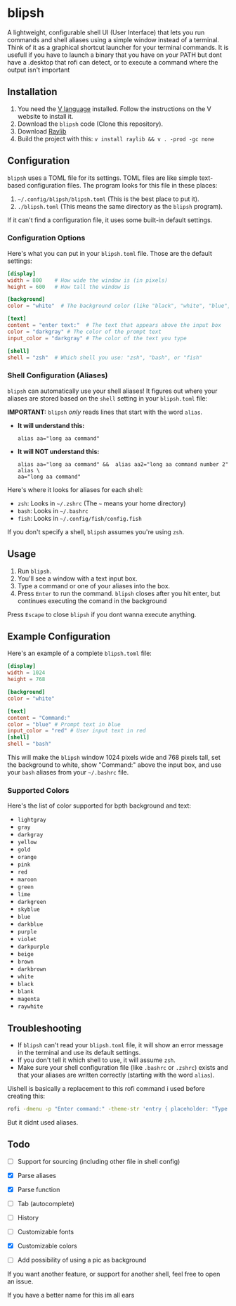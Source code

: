# blipsh

A lightweight, configurable shell UI (User Interface) that lets you run commands and shell aliases using a simple window instead of a terminal.  Think of it as a graphical shortcut launcher for your terminal commands. It is usefull if you have to launch a binary that you have on your PATH but dont have a .desktop that rofi can detect, or to execute a command where the output isn't important

## Installation

1.  You need the [V language](https://github.com/vlang/v) installed.  Follow the instructions on the V website to install it.
2.  Download the `blipsh` code (Clone this repository).
3.  Download [Raylib](https://github.com/raysan5/raylib)
4.  Build the project  with this:
`
v install raylib && v . -prod -gc none
`

## Configuration

`blipsh` uses a TOML file for its settings.  TOML files are like simple text-based configuration files.  The program looks for this file in these places:

1.  `~/.config/blipsh/blipsh.toml` (This is the best place to put it).
2.  `./blipsh.toml` (This means the same directory as the `blipsh` program).

If it can't find a configuration file, it uses some built-in default settings.

### Configuration Options

Here's what you can put in your `blipsh.toml` file. Those are the default settings:

```toml
[display]
width = 800    # How wide the window is (in pixels)
height = 600   # How tall the window is

[background]
color = "white"  # The background color (like "black", "white", "blue", etc.)

[text]
content = "enter text:"  # The text that appears above the input box
color = "darkgray" # The color of the prompt text
input_color = "darkgray" # The color of the text you type

[shell]
shell = "zsh"  # Which shell you use: "zsh", "bash", or "fish"
```

### Shell Configuration (Aliases)

`blipsh` can automatically use your shell aliases!  It figures out where your aliases are stored based on the `shell` setting in your `blipsh.toml` file:

**IMPORTANT:**  `blipsh` *only* reads lines that start with the word `alias`.

*   **It will understand this:**
    ```
    alias aa="long aa command"
    ```

*   **It will NOT understand this:**
    ```
    alias aa="long aa command" &&  alias aa2="long aa command number 2"
    alias \
    aa="long aa command"
    ```


Here's where it looks for aliases for each shell:

*   `zsh`:  Looks in `~/.zshrc` (The `~` means your home directory)
*   `bash`: Looks in `~/.bashrc`
*   `fish`: Looks in `~/.config/fish/config.fish`

If you don't specify a shell, `blipsh` assumes you're using `zsh`.

## Usage

1.  Run `blipsh`.
2.  You'll see a window with a text input box.
3.  Type a command or one of your aliases into the box.
4.  Press `Enter` to run the command. `blipsh` closes after you hit enter, but continues executing the comand in the background

Press `Escape` to close `blipsh` if you dont wanna execute anything.


## Example Configuration

Here's an example of a complete `blipsh.toml` file:

```toml
[display]
width = 1024
height = 768

[background]
color = "white"

[text]
content = "Command:"
color = "blue" # Prompt text in blue
input_color = "red" # User input text in red
[shell]
shell = "bash"
```

This will make the `blipsh` window 1024 pixels wide and 768 pixels tall, set the background to white, show "Command:" above the input box, and use your `bash` aliases from your `~/.bashrc` file.

### Supported Colors

Here's the list of color supported for bpth background and text:

*   `lightgray`
*   `gray`
*   `darkgray`
*   `yellow`
*   `gold`
*   `orange`
*   `pink`
*   `red`
*   `maroon`
*   `green`
*   `lime`
*   `darkgreen`
*   `skyblue`
*   `blue`
*   `darkblue`
*   `purple`
*   `violet`
*   `darkpurple`
*   `beige`
*   `brown`
*   `darkbrown`
*   `white`
*   `black`
*   `blank`
*   `magenta`
*   `raywhite`

## Troubleshooting

*   If `blipsh` can't read your `blipsh.toml` file, it will show an error message in the terminal and use its default settings.
*   If you don't tell it which shell to use, it will assume `zsh`.
*   Make sure your shell configuration file (like `.bashrc` or `.zshrc`) exists and that your aliases are written correctly (starting with the word `alias`).

Uishell is basically a replacement to this rofi command i used before creating this:
```sh
rofi -dmenu -p "Enter command:" -theme-str 'entry { placeholder: "Type command here..."; }' | zsh
```
But it didnt used aliases.

## Todo


- [ ] Support for sourcing (including other file in shell config)
- [x] Parse aliases
- [x] Parse function
- [ ] Tab (autocomplete)
- [ ] History
- [ ] Customizable fonts
- [x] Customizable colors
- [ ] Add possibility of using a pic as background


If you want another feature, or support for another shell, feel free to open an issue.

If you have a better name for this im all ears
